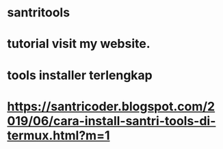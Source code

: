 # santritools
# tutorial visit my website.
# tools installer terlengkap
# https://santricoder.blogspot.com/2019/06/cara-install-santri-tools-di-termux.html?m=1
